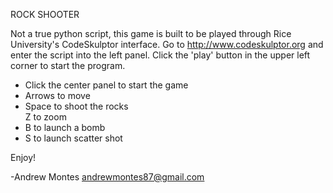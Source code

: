 ROCK SHOOTER

Not a true python script, this game is built to be played through Rice
University's CodeSkulptor interface. Go to http://www.codeskulptor.org
and enter the script into the left panel. Click the 'play' button in
the upper left corner to start the program.

<ul>
<li>Click the center panel to start the game</li>
<li>Arrows to move</li>
<li>Space to shoot the rocks</li>
Z to zoom</li>
<li>B to launch a bomb</li>
<li>S to launch scatter shot</li>
</ul

Enjoy! 

-Andrew Montes
andrewmontes87@gmail.com
